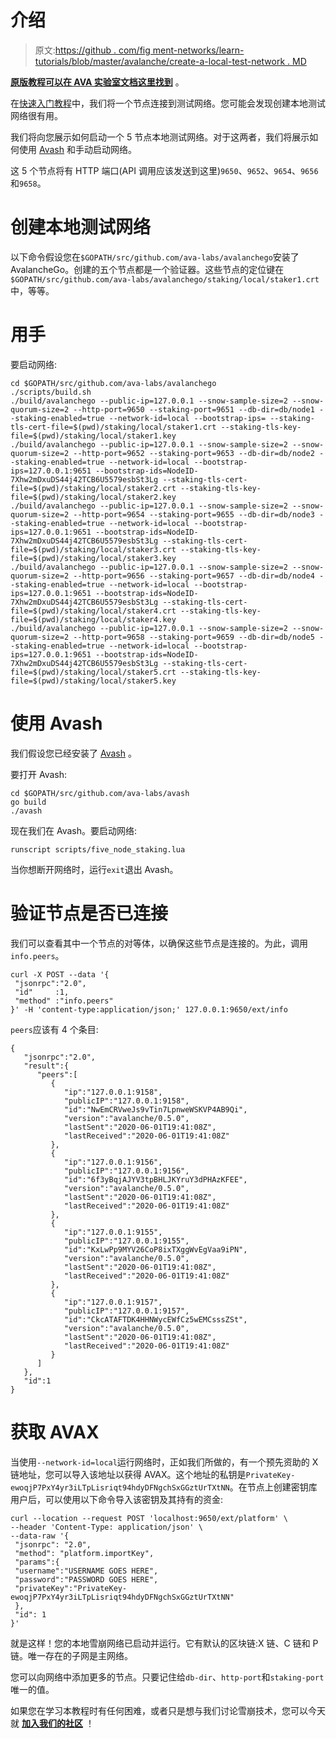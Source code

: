 # 介绍

> 原文:[https://github . com/fig ment-networks/learn-tutorials/blob/master/avalanche/create-a-local-test-network . MD](https://github.com/figment-networks/learn-tutorials/blob/master/avalanche/create-a-local-test-network.md)

[**原版教程可以在 AVA 实验室文档这里找到**](https://docs.avax.network/build/tutorials/platform/create-a-local-test-network) 。

在[快速入门教程](https://docs.avax.network/learn/getting-started)中，我们将一个节点连接到测试网络。您可能会发现创建本地测试网络很有用。

我们将向您展示如何启动一个 5 节点本地测试网络。对于这两者，我们将展示如何使用 [Avash](https://docs.avax.network/build/tools/avash) 和手动启动网络。

这 5 个节点将有 HTTP 端口(API 调用应该发送到这里)`9650`、`9652`、`9654`、`9656`和`9658`。

# 创建本地测试网络

以下命令假设您在`$GOPATH/src/github.com/ava-labs/avalanchego`安装了 AvalancheGo。创建的五个节点都是一个验证器。这些节点的定位键在`$GOPATH/src/github.com/ava-labs/avalanchego/staking/local/staker1.crt`中，等等。

# 用手

要启动网络:

```
cd $GOPATH/src/github.com/ava-labs/avalanchego
./scripts/build.sh
./build/avalanchego --public-ip=127.0.0.1 --snow-sample-size=2 --snow-quorum-size=2 --http-port=9650 --staking-port=9651 --db-dir=db/node1 --staking-enabled=true --network-id=local --bootstrap-ips= --staking-tls-cert-file=$(pwd)/staking/local/staker1.crt --staking-tls-key-file=$(pwd)/staking/local/staker1.key
./build/avalanchego --public-ip=127.0.0.1 --snow-sample-size=2 --snow-quorum-size=2 --http-port=9652 --staking-port=9653 --db-dir=db/node2 --staking-enabled=true --network-id=local --bootstrap-ips=127.0.0.1:9651 --bootstrap-ids=NodeID-7Xhw2mDxuDS44j42TCB6U5579esbSt3Lg --staking-tls-cert-file=$(pwd)/staking/local/staker2.crt --staking-tls-key-file=$(pwd)/staking/local/staker2.key
./build/avalanchego --public-ip=127.0.0.1 --snow-sample-size=2 --snow-quorum-size=2 --http-port=9654 --staking-port=9655 --db-dir=db/node3 --staking-enabled=true --network-id=local --bootstrap-ips=127.0.0.1:9651 --bootstrap-ids=NodeID-7Xhw2mDxuDS44j42TCB6U5579esbSt3Lg --staking-tls-cert-file=$(pwd)/staking/local/staker3.crt --staking-tls-key-file=$(pwd)/staking/local/staker3.key
./build/avalanchego --public-ip=127.0.0.1 --snow-sample-size=2 --snow-quorum-size=2 --http-port=9656 --staking-port=9657 --db-dir=db/node4 --staking-enabled=true --network-id=local --bootstrap-ips=127.0.0.1:9651 --bootstrap-ids=NodeID-7Xhw2mDxuDS44j42TCB6U5579esbSt3Lg --staking-tls-cert-file=$(pwd)/staking/local/staker4.crt --staking-tls-key-file=$(pwd)/staking/local/staker4.key
./build/avalanchego --public-ip=127.0.0.1 --snow-sample-size=2 --snow-quorum-size=2 --http-port=9658 --staking-port=9659 --db-dir=db/node5 --staking-enabled=true --network-id=local --bootstrap-ips=127.0.0.1:9651 --bootstrap-ids=NodeID-7Xhw2mDxuDS44j42TCB6U5579esbSt3Lg --staking-tls-cert-file=$(pwd)/staking/local/staker5.crt --staking-tls-key-file=$(pwd)/staking/local/staker5.key
```

# 使用 Avash

我们假设您已经安装了 [Avash](https://docs.avax.network/build/tools/avash) 。

要打开 Avash:

```
cd $GOPATH/src/github.com/ava-labs/avash
go build
./avash
```

现在我们在 Avash。要启动网络:

```
runscript scripts/five_node_staking.lua
```

当你想断开网络时，运行`exit`退出 Avash。

# 验证节点是否已连接

我们可以查看其中一个节点的对等体，以确保这些节点是连接的。为此，调用`info.peers`。

```
curl -X POST --data '{
 "jsonrpc":"2.0",
 "id"     :1,
 "method" :"info.peers"
}' -H 'content-type:application/json;' 127.0.0.1:9650/ext/info
```

`peers`应该有 4 个条目:

```
{
   "jsonrpc":"2.0",
   "result":{
      "peers":[
         {
            "ip":"127.0.0.1:9158",
            "publicIP":"127.0.0.1:9158",
            "id":"NwEmCRVweJs9vTin7LpnweWSKVP4AB9Qi",
            "version":"avalanche/0.5.0",
            "lastSent":"2020-06-01T19:41:08Z",
            "lastReceived":"2020-06-01T19:41:08Z"
         },
         {
            "ip":"127.0.0.1:9156",
            "publicIP":"127.0.0.1:9156",
            "id":"6f3yBqjAJYV3tpBHLJKYruY3dPHAzKFEE",
            "version":"avalanche/0.5.0",
            "lastSent":"2020-06-01T19:41:08Z",
            "lastReceived":"2020-06-01T19:41:08Z"
         },
         {
            "ip":"127.0.0.1:9155",
            "publicIP":"127.0.0.1:9155",
            "id":"KxLwPp9MYV26CoP8ixTXggWvEgVaa9iPN",
            "version":"avalanche/0.5.0",
            "lastSent":"2020-06-01T19:41:08Z",
            "lastReceived":"2020-06-01T19:41:08Z"
         },
         {
            "ip":"127.0.0.1:9157",
            "publicIP":"127.0.0.1:9157",
            "id":"CkcATAFTDK4HHNWycEWfCz5wEMCsssZSt",
            "version":"avalanche/0.5.0",
            "lastSent":"2020-06-01T19:41:08Z",
            "lastReceived":"2020-06-01T19:41:08Z"
         }
      ]
   },
   "id":1
}
```

# 获取 AVAX

当使用`--network-id=local`运行网络时，正如我们所做的，有一个预先资助的 X 链地址，您可以导入该地址以获得 AVAX。这个地址的私钥是`PrivateKey-ewoqjP7PxY4yr3iLTpLisriqt94hdyDFNgchSxGGztUrTXtNN`。在节点上创建密钥库用户后，可以使用以下命令导入该密钥及其持有的资金:

```
curl --location --request POST 'localhost:9650/ext/platform' \
--header 'Content-Type: application/json' \
--data-raw '{
 "jsonrpc": "2.0",
 "method": "platform.importKey",
 "params":{
 "username":"USERNAME GOES HERE",
 "password":"PASSWORD GOES HERE",
 "privateKey":"PrivateKey-ewoqjP7PxY4yr3iLTpLisriqt94hdyDFNgchSxGGztUrTXtNN"
 },
 "id": 1
}'
```

就是这样！您的本地雪崩网络已启动并运行。它有默认的区块链:X 链、C 链和 P 链。唯一存在的子网是主网络。

您可以向网络中添加更多的节点。只要记住给`db-dir`、`http-port`和`staking-port`唯一的值。

如果您在学习本教程时有任何困难，或者只是想与我们讨论雪崩技术，您可以今天就 [**加入我们的社区**](https://discord.gg/fszyM7K) ！